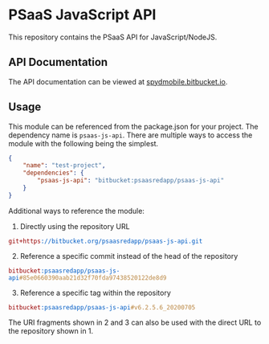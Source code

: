 # PSaaS JavaScript API #

This repository contains the PSaaS API for JavaScript/NodeJS.

## API Documentation

The API documentation can be viewed at [spydmobile.bitbucket.io](https://spydmobile.bitbucket.io/psaas_js/).

## Usage

This module can be referenced from the package.json for your project. The dependency name is `psaas-js-api`. There are multiple ways to access the module with the following being the simplest.

```json
{
    "name": "test-project",
    "dependencies": {
        "psaas-js-api": "bitbucket:psaasredapp/psaas-js-api"
    }
}
```

Additional ways to reference the module:

1) Directly using the repository URL
<pre><code><span style="color: rgb(153, 0, 0)">git+https</span><span style="color: #005cc5">://bitbucket.org/psaasredapp/psaas-js-api.git</span></code></pre>

2) Reference a specific commit instead of the head of the repository
<pre><code><span style="color: rgb(153, 0, 0)">bitbucket</span><span style="color: #005cc5">:psaasredapp/psaas-js-api</span><span style="color: rgb(187, 136, 68)">#85e0660390aab21d32f70fda97438520122de8d9</span></code></pre>

3) Reference a specific tag within the repository
<pre><code><span style="color: rgb(153, 0, 0)">bitbucket</span><span style="color: #005cc5">:psaasredapp/psaas-js-api</span><span style="color: rgb(187, 136, 68)">#v6.2.5.6_20200705</span></code></pre>

The URI fragments shown in 2 and 3 can also be used with the direct URL to the repository shown in 1.

